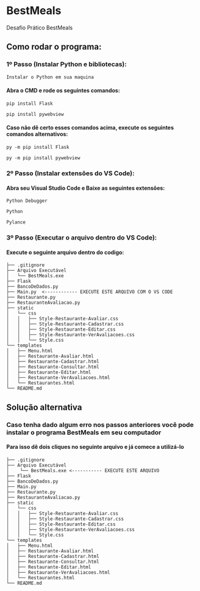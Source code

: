 # BestMeals

Desafio Prático BestMeals

## Como rodar o programa:

### 1º Passo (Instalar Python e bibliotecas):

    Instalar o Python em sua maquina

#### Abra o CMD e rode os seguintes comandos:
    pip install Flask

    pip install pywebview

#### Caso não dê certo esses comandos acima, execute os seguintes comandos alternativos:

    py -m pip install Flask

    py -m pip install pywebview

### 2º Passo (Instalar extensões do VS Code):

#### Abra seu Visual Studio Code e Baixe as seguintes extensões:

    Python Debugger

    Python

    Pylance

### 3º Passo (Executar o arquivo dentro do VS Code):

#### Execute o seguinte arquivo dentro do codigo: 

    ├── .gitignore
    ├── Arquivo Executável
    │   └── BestMeals.exe
    ├── Flask
    ├── BancoDeDados.py
    ├── Main.py  <------------ EXECUTE ESTE ARQUIVO COM O VS CODE
    ├── Restaurante.py
    ├── RestauranteAvaliacao.py
    ├── static
    │   └── css
    │   │   ├── Style-Restaurante-Avaliar.css
    │   │   ├── Style-Restaurante-Cadastrar.css
    │   │   ├── Style-Restaurante-Editar.css
    │   │   ├── Style-Restaurante-VerAvaliacoes.css
    │   │   └── Style.css
    └── templates
    │   ├── Menu.html
    │   ├── Restaurante-Avaliar.html
    │   ├── Restaurante-Cadastrar.html
    │   ├── Restaurante-Consultar.html
    │   ├── Restaurante-Editar.html
    │   ├── Restaurante-VerAvaliacoes.html
    │   └── Restaurantes.html
    └── README.md

## Solução alternativa

### Caso tenha dado algum erro nos passos anteriores você pode instalar o programa BestMeals em seu computador

#### Para isso dê dois cliques no seguinte arquivo e já comece a utilizá-lo

    ├── .gitignore
    ├── Arquivo Executável 
    │    └── BestMeals.exe <----------- EXECUTE ESTE ARQUIVO 
    ├── Flask
    ├── BancoDeDados.py
    ├── Main.py
    ├── Restaurante.py
    ├── RestauranteAvaliacao.py
    ├── static
    │   └── css
    │   │   ├── Style-Restaurante-Avaliar.css
    │   │   ├── Style-Restaurante-Cadastrar.css
    │   │   ├── Style-Restaurante-Editar.css
    │   │   ├── Style-Restaurante-VerAvaliacoes.css
    │   │   └── Style.css
    └── templates
    │   ├── Menu.html
    │   ├── Restaurante-Avaliar.html
    │   ├── Restaurante-Cadastrar.html
    │   ├── Restaurante-Consultar.html
    │   ├── Restaurante-Editar.html
    │   ├── Restaurante-VerAvaliacoes.html
    │   └── Restaurantes.html
    └── README.md


